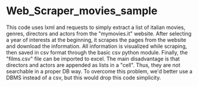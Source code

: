 # Web_Scraper_movies_sample
This code uses lxml and requests to simply extract a list of italian movies, genres, directors and actors from the "mymovies.it" website.
After selecting a year of interests at the beginning, it scrapes the pages from the website and download the information.
All information is visualized while scraping, then saved in csv format through the basic csv python module. 
Finally, the "films.csv" file can be imported to excel.
The main disadvantage is that directors and actors are appended as lists in a "cell". Thus, they are not searchable in a proper DB way.
To overcome this problem, we'd better use a DBMS instead of a csv, but this would drop this code simplicity. 
